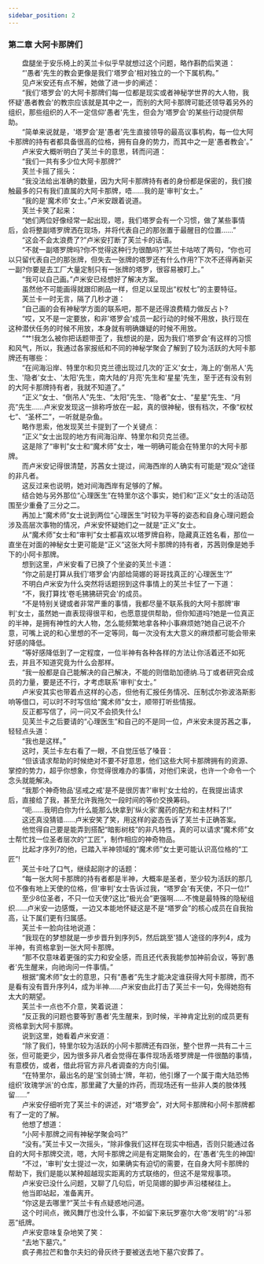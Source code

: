 ```yaml
---
sidebar_position: 2
---
```

### 第二章  大阿卡那牌们  


　　盘腿坐于安乐椅上的芙兰卡似乎早就想过这个问题，略作斟酌后笑道：  
　　“'愚者'先生的教会更像是我们'塔罗会'相对独立的一个下属机构。”  
　　见卢米安还有点不解，她做了进一步的阐述：  
　　“我们'塔罗会'的大阿卡那牌们每一位都是现实或者神秘学世界的大人物，我怀疑'愚者教会'的教宗应该就是其中之一，而别的大阿卡那牌可能还领导着另外的组织，那些组织的人不一定信仰'愚者'先生，但会为'塔罗会'的某些行动提供帮助。  
　　“简单来说就是，'塔罗会'是'愚者'先生直接领导的最高议事机构，每一位大阿卡那牌的持有者都具备很高的位格，拥有自身的势力，而其中之一是'愚者教会'。”  
　　卢米安大概听明白了芙兰卡的意思，转而问道：  
　　“我们一共有多少位大阿卡那牌?”  
　　芙兰卡摇了摇头：  
　　“我没法给出准确的数量，因为大阿卡那牌持有者的身份都是保密的，我们接触最多的只有我们直属的大阿卡那牌，唔……我的是'审判'女士。”  
　　“我的是'魔术师'女士。”卢米安跟着说道。  
　　芙兰卡笑了起来：  
　　“她们两位好像经常一起出现，嗯，我们塔罗会有一个习惯，做了某些事情后，会将整副塔罗牌洒在现场，并将代表自己的那张置于最醒目的位置……”  
　　“这会不会太浪费了?”卢米安打断了芙兰卡的话语。  
　　“不就一副塔罗牌吗?你不觉得这种行为很酷吗?”芙兰卡咕哝了两句，“你也可以只留代表自己的那张牌，但失去一张牌的塔罗还有什么作用?下次不还得再新买一副?你要是去工厂大量定制只有一张牌的塔罗，很容易被盯上。”  
　　“我可以自己画。”卢米安已经想好了解决方案。  
　　虽然他不可能画得就跟印刷品一样，但足以呈现出“权杖七”的主要特征。  
　　芙兰卡一时无言，隔了几秒才道：  
　　“自己画的会有神秘学方面的联系吧，那不是还得浪费精力做反占卜?  
　　“哎，又不是一定要放，和非'塔罗会'成员一起行动的时候不用放，执行现在这种潜伏任务的时候不用放，本身就有明确嫌疑的时候不用放。  
　　“艹!我怎么被你把话题带歪了，我想说的是，因为我们'塔罗会'有这样的习惯和风气，所以，我通过各家报纸和不同的神秘学聚会了解到了较为活跃的大阿卡那牌还有哪些：  
　　“在间海沿岸、特里尔和贝克兰德出现过几次的'正义'女士，海上的'倒吊人'先生、'隐者'女士、'太阳'先生，南大陆的'月亮'先生和'星星'先生，至于还有没有别的大阿卡那牌持有者，我就不知道了。”  
　　“正义”女士、“倒吊人”先生、“太阳”先生、“隐者”女士、“星星”先生、“月亮”先生……卢米安发现这一排称呼放在一起，真的很神秘，很有档次，不像“权杖七”、“圣杯二”，一听就是杂鱼。  
　　略作思索，他发现芙兰卡提到了一个关键点：  
　　“正义”女士出现的地方有间海沿岸、特里尔和贝克兰德。  
　　这是除了“审判”女士和“魔术师”女士，唯一明确可能会在特里尔的大阿卡那牌。  
　　而卢米安记得很清楚，苏茜女士提过，间海西岸的人确实有可能是“观众”途径的非凡者。  
　　这反过来也说明，她对间海西岸有足够的了解。  
　　结合她与另外那位“心理医生”在特里尔这个事实，她们和“正义”女士的活动范围至少重叠了三分之二。  
　　再加上“魔术师”女士说到两位“心理医生”时较为平等的姿态和自身心理问题会涉及高层次事物的情况，卢米安怀疑她们之一就是“正义”女士。  
　　从“魔术师”女士和“审判”女士都喜欢以塔罗牌自称，隐藏真正姓名看，那位一直坐在对面的神秘女士更可能是“正义”这张大阿卡那牌的持有者，苏茜则像是她手下的小阿卡那牌。  
　　想到这里，卢米安看了已换了个坐姿的芙兰卡道：  
　　“你之前是打算从我们'塔罗会'内部给简娜的哥哥找真正的'心理医生'?”  
　　不明白卢米安为什么突然将话题拐到这件事情上的芙兰卡怔了一下道：  
　　“不，我打算找'卷毛狒狒研究会'的成员。  
　　“不是特别关键或者非常严重的事情，我都尽量不联系我的大阿卡那牌'审判'女士，虽然她一直表现得很平和，也愿意提供帮助，但你知道吗?她是一位真正的半神，是拥有神性的大人物，怎么能频繁地拿各种小事麻烦她?她自己说不介意，可嘴上说的和心里想的不一定等同，每一次没有太大意义的麻烦都可能会带来好感的降低。  
　　“等好感降低到了一定程度，一位半神有各种各样的方法让你活着还不如死去，并且不知道究竟为什么会那样。  
　　“我一般都是自己能解决的自己解决，不能的则借助加德纳.马丁或者研究会成员的力量，要是还不行，才考虑联系'审判'女士。”  
　　卢米安其实也带着点这样的心态，但他有汇报任务情况、压制忒尔弥波洛斯影响等借口，可以时不时写信给“魔术师”女士，顺带打听些情报。  
　　反正都写信了，问一问又不会损失什么!  
　　见芙兰卡之后要请的“心理医生”和自己的不是同一位，卢米安未提苏茜之事，轻轻点头道：  
　　“我也是这样。”  
　　这时，芙兰卡左右看了一眼，不自觉压低了嗓音：  
　　“但该请求帮助的时候绝对不要不好意思，他们这些大阿卡那牌拥有的资源、掌控的势力，超乎你想象，你觉得很难办的事情，对他们来说，也许一个命令一个念头就能解决。  
　　“我那个神奇物品'惩戒之戒'是不是很厉害?'审判'女士给的，在我提出请求后，直接给了我，甚至允许我拖欠一段时间的等价交换筹码。  
　　“呃……我明白你为什么能那么快拿到'纵火家'魔药的配方和主材料了!”  
　　这还真没猜错……卢米安笑了笑，用这样的姿态告诉了芙兰卡正确答案。  
　　他觉得自己要是能弄到搭配“暗影树枝”的非凡特性，真的可以请求“魔术师”女士帮忙找一位圣者层次的“工匠”，制作相应的神奇物品。  
　　比起才序列7的他，已踏入半神领域的“魔术师”女士更可能认识高位格的“工匠”!  
　　芙兰卡吐了口气，继续起刚才的话题：  
　　“每一张大阿卡那牌的持有者都是半神，大概率是圣者，至少较为活跃的那几位不像有地上天使的位格，但'审判'女士告诉过我，“塔罗会'有天使，不只一位!”  
　　至少8位圣者，不只一位天使?这比“极光会”更强啊……不愧是最特殊的隐秘组织……卢米安一边感慨，一边又本能地怀疑这是不是“塔罗会”的核心成员在自我抬高，让下属们更有归属感。  
　　芙兰卡一脸向往地说道：  
　　“我现在的梦想就是一步步晋升到序列5，然后跳至'猎人'途径的序列4，成为半神，有资格拿到一张大阿卡那牌。  
　　“那不仅意味着更强的实力和安全感，而且还代表我能参加神前会议，等到'愚者'先生醒来，向祂询问一件事情。”  
　　根据“魔术师”女士的意思，只有“愚者”先生才能决定谁获得大阿卡那牌，而不是看有没有晋升序列4，成为半神……卢米安由此打击了芙兰卡一句，免得她抱有太大的期望。  
　　芙兰卡一点也不介意，笑着说道：  
　　“反正我的问题也要等到'愚者'先生醒来，到时候，半神肯定比别的成员更有资格拿到大阿卡那牌。  
　　说到这里，她看着卢米安道：  
　　“除了我们，特里尔较为活跃的小阿卡那牌还有四张，整个世界一共有二十三张，但可能更少，因为很多非凡者会觉得在事件现场丢塔罗牌是一件很酷的事情，有意模仿，或者，借此将官方非凡者调查的方向引偏。  
　　“在特里尔，最出名的是'宝剑骑士'牌，年初，他引爆了一个属于南大陆恐怖组织'玫瑰学派'的仓库，那里藏了大量的炸药，而现场还有一些非人类的肢体残留……”  
　　卢米安仔细听完了芙兰卡的讲述，对“塔罗会”，对大阿卡那牌和小阿卡那牌都有了一定的了解。  
　　他想了想道：  
　　“小阿卡那牌之间有神秘学聚会吗?”  
　　“没有。”芙兰卡又一次摇头，“除非像我们这样在现实中相遇，否则只能通过各自的大阿卡那牌交流，嗯，大阿卡那牌之间是有定期聚会的，在'愚者'先生的神国!  
　　“不过，'审判'女士提过一次，如果确实有迫切的需要，在自身大阿卡那牌的帮助下，我们是能以某种超越现实距离的方式联络的，但这不是常规事项。  
　　卢米安已没什么问题，又聊了几句后，听见简娜的脚步声沿楼梯往上。  
　　他当即站起，准备离开。  
　　“你这是去哪里?”芙兰卡有点疑惑地问道。  
　　这个时间点，微风舞厅也没什么事，不如留下来玩罗塞尔大帝“发明”的“斗邪恶”纸牌。  
　　卢米安意味复杂地笑了笑：  
　　“去地下墓穴。”  
　　疯子弗拉芒和鲁尔夫妇的骨灰终于要被送去地下墓穴安葬了。  
